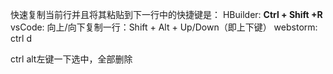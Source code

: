 快速复制当前行并且将其粘贴到下一行中的快捷键是：
HBuilder: **Ctrl + Shift +R**
vsCode: 向上/向下复制一行：Shift + Alt + Up/Down（即上下键）
webstorm: ctrl d

ctrl alt左键一下选中，全部删除

